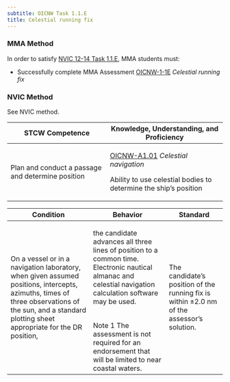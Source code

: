 ```yaml
---
subtitle: OICNW Task 1.1.E 
title: Celestial running fix
---
```



### MMA Method

In order to satisfy  [NVIC 12-14  Task  1.1.E]({{site.baseurl}}/assets/images/nvic-12-14.pdf), MMA students must:

* Successfully complete MMA Assessment [OICNW-1-1E]({{site.baseurl}}/assessments/Deck/OICNW-1-1E) *Celestial running fix*


### NVIC Method

<a onclick="togglevisibility('nvic_methods')" >See NVIC method.</a>

<div id='nvic_methods' class='hide'>

<table>
<thead>
<tr>
<th class='forty'> STCW Competence </th>
<th class='sixty'> Knowledge, Understanding, and Proficiency </th>
</tr>
</thead>




<tbody>
<tr><td markdown='1'>

Plan and conduct a passage and determine position

</td><td markdown='1'>

[OICNW-A1.01](../../tables/21.html#OICNW-A1.01) *Celestial navigation*
 
Ability to use celestial bodies to determine the ship’s position

</td></tr>


</tbody>
</table>


<table>
<thead>
<tr><th class='twenty'>  Condition </th><th class='twenty'> Behavior </th><th  class='sixty'>Standard </th></tr>
</thead>
<tbody >



<tr><td markdown='1'>

On a vessel or in a navigation laboratory, when given assumed positions, intercepts, azimuths, times of three observations of the sun, and a standard plotting sheet appropriate for the DR position,

</td><td markdown='1'>

the candidate advances all three lines of position to a common time. Electronic nautical almanac and celestial navigation calculation software may be used.

<br>

<div class="tooltip">Note 1
<span class="tooltiptext">
The assessment is not required for an endorsement that will be limited to near coastal waters.
</span>
</div>


</td><td markdown='1'>

The candidate’s position of the running fix is within ±2.0 nm of the assessor’s solution.

</td></tr>
</tbody>
</table>
</div>
